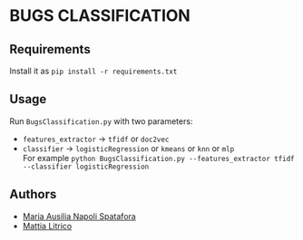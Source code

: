 # BUGS CLASSIFICATION

## Requirements

Install it as `pip install -r requirements.txt`

## Usage

Run `BugsClassification.py` with two parameters:  
- `features_extractor` -> `tfidf` or `doc2vec`
- `classifier` -> `logisticRegression` or `kmeans` or `knn` or `mlp`  
For example `python BugsClassification.py --features_extractor tfidf --classifier logisticRegression`


## Authors
- [Maria Ausilia Napoli Spatafora](https://github.com/ausilianapoli)
- [Mattia Litrico](https://github.com/mattia1997)
